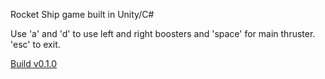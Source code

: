 Rocket Ship game built in Unity/C#

Use 'a' and 'd' to use left and right boosters and 'space' for main thruster.
'esc' to exit.

[Build v0.1.0](https://github.com/grogsden/boostbois/blob/main/Builds/Boostbois%20v0.1.0.7z)